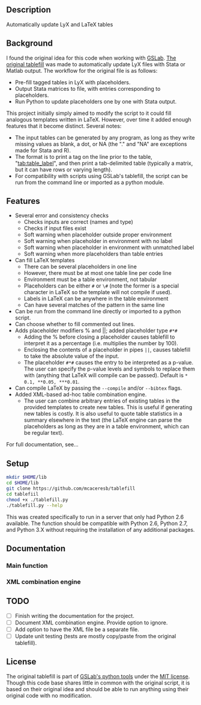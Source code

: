 Description
-----------

Automatically update LyX and LaTeX tables

Background
----------

I found the original idea for this code when working with [GSLab](https://github.com/gslab-econ). [The original tablefill](https://github.com/gslab-econ/gslab_python/blob/master/gslab_fill/tablefill.py) was made to automatically update LyX files with Stata or Matlab output. The workflow for the original file is as follows:
- Pre-fill tagged tables in LyX with placeholders.
- Output Stata matrices to file, with entries corresponding to placeholders.
- Run Python to update placeholders one by one with Stata output.

This project initially simply aimed to modify the script to it could fill analogous templates written in LaTeX. However, over time it added enough features that it become distinct. Several notes:
- The input tables can be generated by any program, as long as they write missing values as blank, a dot, or NA (the "." and "NA" are exceptions made for Stata and R).
- The format is to print a tag on the line prior to the table, "<tab:table_label>", and then print a tab-delimited table (typically a matrix, but it can have rows or varying length).
- For compatibility with scripts using GSLab's tablefill, the script can be run from the command line or imported as a python module.

Features
--------

- Several error and consistency checks
    - Checks inputs are correct (names and type)
    - Checks if input files exist
    - Soft warning when placeholder outside proper environment
    - Soft warning when placeholder in environment with no label
    - Soft warning when placeholder in environment with unmatched label
    - Soft warning when more placeholders than table entries
- Can fill LaTeX templates
    - There can be several placeholders in one line
    - However, there must be at most one table line per code line
    - Environment must be a table environment, not tabular
    - Placeholders can be either `#` or `\#` (note the former is a special character in LaTeX so the template will not compile if used).
    - Labels in LaTeX can be anywhere in the table environment
    - Can have several matches of the pattern in the same line
- Can be run from the command line directly or imported to a python script.
- Can choose whether to fill commented out lines.
- Adds placeholder modifiers % and ||; added placeholder type `#*#`
    - Adding the % before closing a placeholder causes tablefill to interpret it as a percentage (i.e. multiplies the number by 100).
    - Enclosing the contents of a placeholder in pipes `||`, causes tablefill to take the absolute value of the input.
    - The placeholder `#*#` causes the entry to be interpreted as a p-value. The user can specify the p-value levels and symbols to replace them with (anything that LaTeX will compile can be passed). Default is `* 0.1, **0.05, ***0.01`.
- Can compile LaTeX by passing the `--compile` and/or `--bibtex` flags.
- Added XML-based ad-hoc table combination engine.
    - The user can combine arbitrary entries of existing tables in the provided templates to create new tables. This is useful if generating new tables is costly. It is also useful to quote table statistics in a summary elsewhere in the text (the LaTeX engine can parse the placeholders as long as they are in a table environment, which can be regular text).

For full documentation, see...

Setup
-----

```bash
mkdir $HOME/lib
cd $HOME/lib
git clone https://github.com/mcaceresb/tablefill
cd tablefiil
chmod +x ./tablefill.py
./tablefill.py --help
```

This was created specifically to run in a server that only had Python 2.6 available. The function should be compatible with Python 2.6, Python 2.7, and Python 3.X without requiring the installation of any additional packages.

Documentation
-------------

### Main function

### XML combination engine

TODO
----

- [ ] Finish writing the documentation for the project.
- [ ] Document XML combination engine. Provide option to ignore.
- [ ] Add option to have the XML file be a separate file.
- [ ] Update unit testing (tests are mostly copy/paste from the original tablefill).

License
-------

The original tablefill is part of [GSLab's python tools](https://github.com/gslab-econ/gslab_python) under the [MIT license](https://github.com/gslab-econ/gslab_python/blob/master/LICENSE.txt). Though this code base shares little in common with the original script, it is based on their original idea and should be able to run anything using their original code with no modification.
